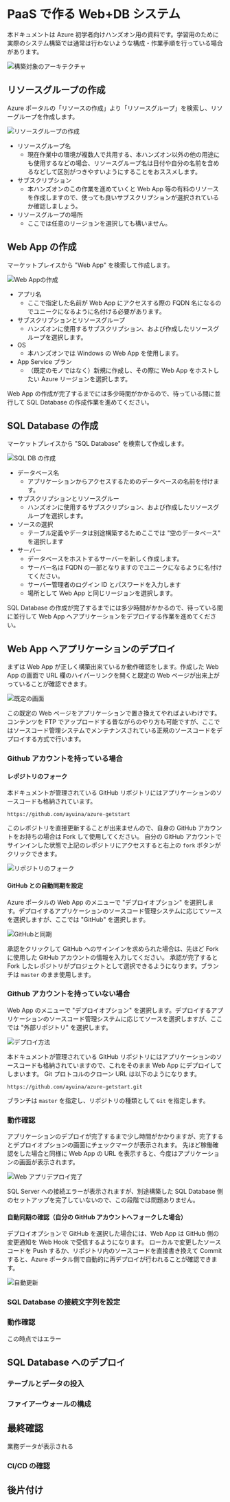 # PaaS で作る Web+DB システム

本ドキュメントは Azure 初学者向けハンズオン用の資料です。学習用のために実際のシステム構築では通常は行わないような構成・作業手順を行っている場合があります。

![構築対象のアーキテクチャ](./image/paas-webdb-architecture.png)

## リソースグループの作成

Azure ポータルの「リソースの作成」より「リソースグループ」を検索し、リソーグループを作成します。

![リソースグループの作成](./image/create-rg.png)

- リソースグループ名
    - 現在作業中の環境が複数人で共用する、本ハンズオン以外の他の用途にも使用するなどの場合、リソースグループ名は日付や自分の名前を含めるなどして区別がつきやすいようにすることをおススメします。
- サブスクリプション
    - 本ハンズオンのこの作業を進めていくと Web App 等の有料のリソースを作成しますので、使っても良いサブスクリプションが選択されているか確認しましょう。
- リソースグループの場所
    - ここでは任意のリージョンを選択しても構いません。

## Web App の作成

マーケットプレイスから "Web App" を検索して作成します。

![Web Appの作成](./image/create-webapp.png)

- アプリ名
    - ここで指定した名前が Web App にアクセスする際の FQDN 名になるのでユニークになるように名付ける必要があります。
- サブスクリプションとリソースグループ
    - ハンズオンに使用するサブスクリプション、および作成したリソースグループを選択します。
- OS
    - 本ハンズオンでは Windows の Web App を使用します。
- App Service プラン
    - （既定のモノではなく）新規に作成し、その際に Web App をホストしたい Azure リージョンを選択します。

Web App の作成が完了するまでには多少時間がかかるので、待っている間に並行して SQL Database の作成作業を進めてください。

## SQL Database の作成

マーケットプレイスから "SQL Database" を検索して作成します。

![SQL DB の作成](./image/create-sqldb.png)

- データベース名
    - アプリケーションからアクセスするためのデータベースの名前を付けます。
- サブスクリプションとリソースグルー
    - ハンズオンに使用するサブスクリプション、および作成したリソースグループを選択します。
- ソースの選択
    - テーブル定義やデータは別途構築するためここでは "空のデータベース" を選択します
- サーバー
    - データベースをホストするサーバーを新しく作成します。
    - サーバー名は FQDN の一部となりますのでユニークになるように名付けてください。
    - サーバー管理者のログイン ID とパスワードを入力します
    - 場所として Web App と同じリージョンを選択します。

SQL Database の作成が完了するまでには多少時間がかかるので、待っている間に並行して Web App へアプリケーションをデプロイする作業を進めてください。

## Web App へアプリケーションのデプロイ

まずは Web App が正しく構築出来ているか動作確認をします。作成した Web App の画面で URL 欄のハイパーリンクを開くと既定の Web ページが出来上がっていることが確認できます。

![既定の画面](./image/web-app-default.png)

この既定の Web ページをアプリケーションで置き換えてやればよいわけです。コンテンツを FTP でアップロードする昔ながらのやり方も可能ですが、ここではソースコード管理システムでメンテナンスされている正規のソースコードをデプロイする方式で行います。

### Github アカウントを持っている場合

#### レポジトリのフォーク

本ドキュメントが管理されている GitHub リポジトリにはアプリケーションのソースコードも格納されています。

```
https://github.com/ayuina/azure-getstart
```

このレポジトリを直接更新することが出来ませんので、自身の GitHub アカウントをお持ちの場合は Fork して使用してください。
自分の GitHub アカウントでサインインした状態で上記のレポジトリにアクセスすると右上の `fork` ボタンがクリックできます。

![リポジトリのフォーク](./image/fork-repo.png)

#### GitHub との自動同期を設定

Azure ポータルの Web App のメニューで "デプロイオプション" を選択します。デプロイするアプリケーションのソースコード管理システムに応じてソースを選択しますが、ここでは "GitHub" を選択します。

![GitHubと同期](./image/web-app-sync-with-github.png)

承認をクリックして GitHub へのサインインを求められた場合は、先ほど Fork に使用した GitHub アカウントの情報を入力してください。
承認が完了すると Fork したレポジトリがプロジェクトとして選択できるようになります。ブランチは `master` のまま使用します。 

### Github アカウントを持っていない場合

Web App のメニューで "デプロイオプション" を選択します。デプロイするアプリケーションのソースコード管理システムに応じてソースを選択しますが、ここでは "外部リポジトリ" を選択します。

![デプロイ方法](./image/web-app-deploy-from-git.png)

本ドキュメントが管理されている GitHub リポジトリにはアプリケーションのソースコードも格納されていますので、これをそのまま Web App にデプロイしてしまいます。
Git プロトコルのクローン URL は以下のようになります。
```
https://github.com/ayuina/azure-getstart.git
```
ブランチは `master` を指定し、リポジトリの種類として `Git` を指定します。

### 動作確認

アプリケーションのデプロイが完了するまで少し時間がかかりますが、完了するとデプロイオプションの画面にチェックマークが表示されます。
先ほど稼働確認をした場合と同様に Web App の URL を表示すると、今度はアプリケーションの画面が表示されます。

![Web アプリデプロイ完了](./image/web-app-sql-error.png)

SQL Server への接続エラーが表示されますが、別途構築した SQL Database 側のセットアップを完了していないので、この段階では問題ありません。

#### 自動同期の確認（自分の GitHub アカウントへフォークした場合）

デプロイオプションで GitHub を選択した場合には、Web App は GitHub 側の変更通知を Web Hook で受信するようになります。
ローカルで変更したソースコードを Push するか、リポジトリ内のソースコードを直接書き換えて Commit すると、Azure ポータル側で自動的に再デプロイが行われることが確認できます。

![自動更新](./image/sync-with-webhook.png)


### SQL Database の接続文字列を設定

### 動作確認

この時点ではエラー

## SQL Database へのデプロイ

### テーブルとデータの投入

### ファイアーウォールの構成

## 最終確認

業務データが表示される

### CI/CD の確認


## 後片付け



